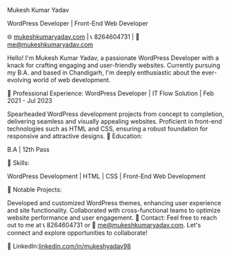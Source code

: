 Mukesh Kumar Yadav

WordPress Developer | Front-End Web Developer

🌐 [mukeshkumaryadav.com](https://mukeshkumaryadav.com/) | 📞 8264604731 | 📧 me@mukeshkumaryadav.com

Hello! I'm Mukesh Kumar Yadav, a passionate WordPress Developer with a knack for crafting engaging and user-friendly websites. Currently pursuing my B.A. and based in Chandigarh, I'm deeply enthusiastic about the ever-evolving world of web development.

🔹 Professional Experience:
WordPress Developer | IT Flow Solution | Feb 2021 - Jul 2023

Spearheaded WordPress development projects from concept to completion, delivering seamless and visually appealing websites.
Proficient in front-end technologies such as HTML and CSS, ensuring a robust foundation for responsive and attractive designs.
🔹 Education:

B.A | 
12th Pass 

🔹 Skills:

WordPress Development | HTML | CSS | Front-End Web Development

🔹 Notable Projects:

Developed and customized WordPress themes, enhancing user experience and site functionality.
Collaborated with cross-functional teams to optimize website performance and user engagement.
🔹 Contact:
Feel free to reach out to me at 📞 8264604731 or 📧 me@mukeshkumaryadav.com. Let's connect and explore opportunities to collaborate!

🔹 LinkedIn:[linkedin.com/in/mukeshyadav98](https://www.linkedin.com/in/mukeshyadav98/)

